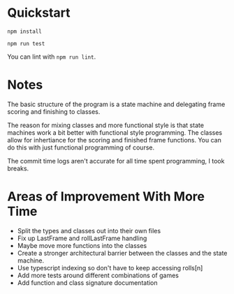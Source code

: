 # Quickstart
`npm install`

`npm run test`

You can lint with `npm run lint`.

# Notes
The basic structure of the program is a state machine and delegating frame scoring and finishing to classes.

The reason for mixing classes and more functional style is that state machines work a bit better with functional style programming. The classes allow for inhertiance for the scoring and finished frame functions. You can do this with just functional programming of course.

The commit time logs aren't accurate for all time spent programming, I took breaks.

# Areas of Improvement With More Time
- Split the types and classes out into their own files
- Fix up LastFrame and rollLastFrame handling
- Maybe move more functions into the classes
- Create a stronger architectural barrier between the classes and the state machine.
- Use typescript indexing so don't have to keep accessing rolls[n]
- Add more tests around different combinations of games
- Add function and class signature documentation